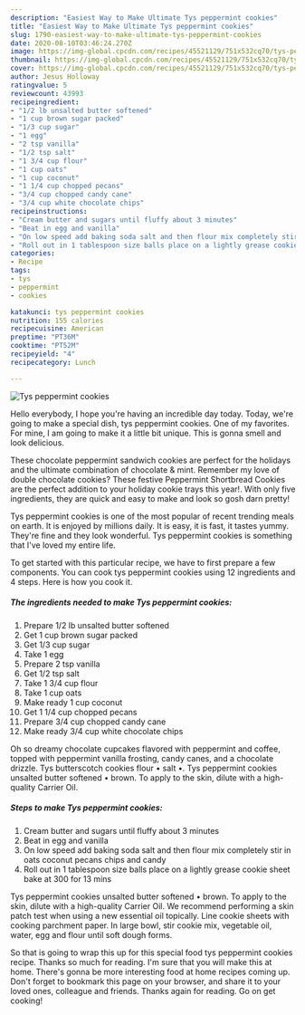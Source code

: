 ```yaml
---
description: "Easiest Way to Make Ultimate Tys peppermint cookies"
title: "Easiest Way to Make Ultimate Tys peppermint cookies"
slug: 1790-easiest-way-to-make-ultimate-tys-peppermint-cookies
date: 2020-08-10T03:46:24.270Z
image: https://img-global.cpcdn.com/recipes/45521129/751x532cq70/tys-peppermint-cookies-recipe-main-photo.jpg
thumbnail: https://img-global.cpcdn.com/recipes/45521129/751x532cq70/tys-peppermint-cookies-recipe-main-photo.jpg
cover: https://img-global.cpcdn.com/recipes/45521129/751x532cq70/tys-peppermint-cookies-recipe-main-photo.jpg
author: Jesus Holloway
ratingvalue: 5
reviewcount: 43993
recipeingredient:
- "1/2 lb unsalted butter softened"
- "1 cup brown sugar packed"
- "1/3 cup sugar"
- "1 egg"
- "2 tsp vanilla"
- "1/2 tsp salt"
- "1 3/4 cup flour"
- "1 cup oats"
- "1 cup coconut"
- "1 1/4 cup chopped pecans"
- "3/4 cup chopped candy cane"
- "3/4 cup white chocolate chips"
recipeinstructions:
- "Cream butter and sugars until fluffy about 3 minutes"
- "Beat in egg and vanilla"
- "On low speed add baking soda salt and then flour mix completely stir in oats coconut pecans chips and candy"
- "Roll out in 1 tablespoon size balls place on a lightly grease cookie sheet bake at 300 for 13 mins"
categories:
- Recipe
tags:
- tys
- peppermint
- cookies

katakunci: tys peppermint cookies 
nutrition: 155 calories
recipecuisine: American
preptime: "PT36M"
cooktime: "PT52M"
recipeyield: "4"
recipecategory: Lunch

---
```



![Tys peppermint cookies](https://img-global.cpcdn.com/recipes/45521129/751x532cq70/tys-peppermint-cookies-recipe-main-photo.jpg)

Hello everybody, I hope you're having an incredible day today. Today, we're going to make a special dish, tys peppermint cookies. One of my favorites. For mine, I am going to make it a little bit unique. This is gonna smell and look delicious.

These chocolate peppermint sandwich cookies are perfect for the holidays and the ultimate combination of chocolate &amp; mint. Remember my love of double chocolate cookies? These festive Peppermint Shortbread Cookies are the perfect addition to your holiday cookie trays this year!. With only five ingredients, they are quick and easy to make and look so gosh darn pretty!

Tys peppermint cookies is one of the most popular of recent trending meals on earth. It is enjoyed by millions daily. It is easy, it is fast, it tastes yummy. They're fine and they look wonderful. Tys peppermint cookies is something that I've loved my entire life.


To get started with this particular recipe, we have to first prepare a few components. You can cook tys peppermint cookies using 12 ingredients and 4 steps. Here is how you cook it.

<!--inarticleads1-->

##### The ingredients needed to make Tys peppermint cookies:

1. Prepare 1/2 lb unsalted butter softened
1. Get 1 cup brown sugar packed
1. Get 1/3 cup sugar
1. Take 1 egg
1. Prepare 2 tsp vanilla
1. Get 1/2 tsp salt
1. Take 1 3/4 cup flour
1. Take 1 cup oats
1. Make ready 1 cup coconut
1. Get 1 1/4 cup chopped pecans
1. Prepare 3/4 cup chopped candy cane
1. Make ready 3/4 cup white chocolate chips


Oh so dreamy chocolate cupcakes flavored with peppermint and coffee, topped with peppermint vanilla frosting, candy canes, and a chocolate drizzle. Tys butterscotch cookies flour • salt •. Tys peppermint cookies unsalted butter softened • brown. To apply to the skin, dilute with a high-quality Carrier Oil. 

<!--inarticleads2-->

##### Steps to make Tys peppermint cookies:

1. Cream butter and sugars until fluffy about 3 minutes
1. Beat in egg and vanilla
1. On low speed add baking soda salt and then flour mix completely stir in oats coconut pecans chips and candy
1. Roll out in 1 tablespoon size balls place on a lightly grease cookie sheet bake at 300 for 13 mins


Tys peppermint cookies unsalted butter softened • brown. To apply to the skin, dilute with a high-quality Carrier Oil. We recommend performing a skin patch test when using a new essential oil topically. Line cookie sheets with cooking parchment paper. In large bowl, stir cookie mix, vegetable oil, water, egg and flour until soft dough forms. 

So that is going to wrap this up for this special food tys peppermint cookies recipe. Thanks so much for reading. I'm sure that you will make this at home. There's gonna be more interesting food at home recipes coming up. Don't forget to bookmark this page on your browser, and share it to your loved ones, colleague and friends. Thanks again for reading. Go on get cooking!
